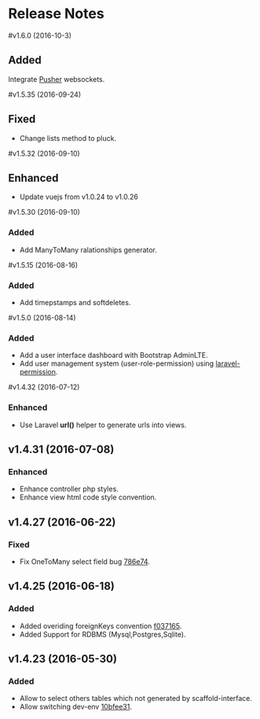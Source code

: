 # Release Notes

#v1.6.0 (2016-10-3)

## Added

Integrate [Pusher](https://pusher.com/) websockets.

#v1.5.35 (2016-09-24)

## Fixed

- Change lists method to pluck. 

#v1.5.32 (2016-09-10)

## Enhanced

- Update vuejs from v1.0.24 to v1.0.26 

#v1.5.30 (2016-09-10)

### Added
- Add ManyToMany ralationships generator.

#v1.5.15 (2016-08-16)

### Added
- Add timepstamps and softdeletes.

#v1.5.0 (2016-08-14)

### Added
- Add a user interface dashboard with Bootstrap AdminLTE.
- Add user management system (user-role-permission) using [laravel-permission](https://github.com/spatie/laravel-permission).

#v1.4.32 (2016-07-12)

### Enhanced
- Use Laravel **url()** helper to generate urls into views.

## v1.4.31 (2016-07-08)

### Enhanced
- Enhance controller php styles.
- Enhance view html code style convention.

## v1.4.27 (2016-06-22)

### Fixed
- Fix OneToMany select field bug [786e74](https://github.com/amranidev/scaffold-interface/commit/786e74de0a62d7cc88c80617f88bec02dd3e40cd).

## v1.4.25 (2016-06-18)

### Added
- Added overiding foreignKeys convention [f037165](https://github.com/amranidev/scaffold-interface/commit/f03716595ca027a19588730b2c9f9ebb83310988).
- Added Support for RDBMS (Mysql,Postgres,Sqlite).

## v1.4.23 (2016-05-30)

### Added
- Allow to select others tables which not generated by scaffold-interface.
- Allow switching dev-env [10bfee31](https://github.com/amranidev/scaffold-interface/commit/10bfee31fffa407b1b561c2bd7344563f5e43a88).
